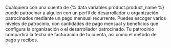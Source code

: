 Cualquiera con una cuenta de {% data variables.product.product_name %} puede patrocinar a alguien con un perfil de desarrollador u organización patrocinados mediante un pago mensual recurrente. Puedes escoger varios niveles de patrocinio, con cantidades de pago mensual y beneficios que configura la organización o el desarrollador patrocinado. Tu patrocinio compartirá la fecha de facturación de tu cuenta, así como el método de pago y recibos.
